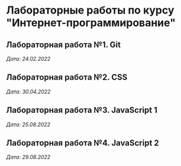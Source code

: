 # Лабораторные работы по курсу "Интернет-программирование"

## Лабораторная работа №1. Git

*Дата: 24.02.2022*

## Лабораторная работа №2. CSS

*Дата: 30.04.2022*

## Лабораторная работа №3. JavaScript 1

*Дата: 25.08.2022*

## Лабораторная работа №4. JavaScript 2

*Дата: 29.08.2022*